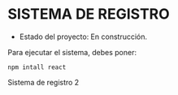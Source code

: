 <h1> SISTEMA DE REGISTRO </h1>

- Estado del proyecto: En construcción.

Para ejecutar el sistema, debes poner:

```npm intall react```

Sistema de registro 2
